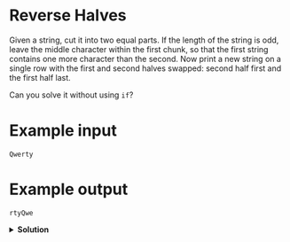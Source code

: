# Reverse Halves

Given a string, cut it into two equal parts. If the length of the string is odd, leave the middle character within the first chunk, so that the first string contains one more character than the second. Now print a new string on a single row with the first and second halves swapped: second half first and the first half last.

Can you solve it without using `if`?

# Example input

```
Qwerty
```

# Example output

```
rtyQwe
```

<details>
<summary style="font-weight:bold">Solution</summary>
<br>

``` python
s = input()

l = len(s)

first_half = s[:(l // 2) + 1]

second_half = s[l // 2:]
print(second_half + first_half)
```

</details>